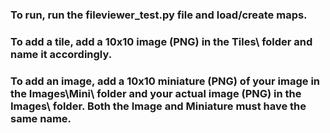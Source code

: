 ### To run, run the fileviewer_test.py file and load/create maps.
### To add a tile, add a 10x10 image (PNG) in the Tiles\ folder and name it accordingly.
### To add an image, add a 10x10 miniature (PNG) of your image in the Images\Mini\ folder and your actual image (PNG) in the Images\ folder. Both the Image and Miniature must have the same name.
